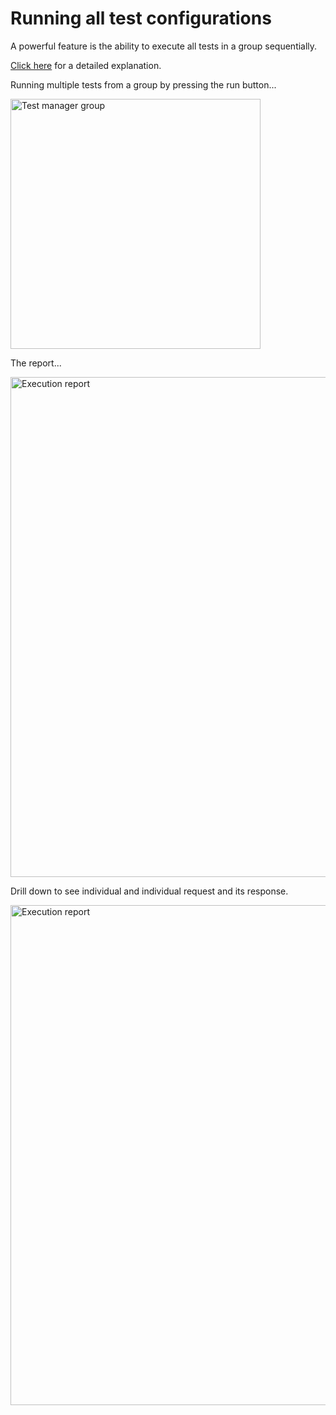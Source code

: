 # Running all test configurations

A powerful feature is the ability to execute all tests in a group sequentially.

[Click here](Executing-multiple-test-configurations.md) for a detailed explanation.

Running multiple tests from a group by pressing the run button...

<img src="tm-all-tests-group.png" alt="Test manager group" width="400"/>

The report...

<img src="tm-all-tests-run-1.png" alt="Execution report" width="800"/>

Drill down to see individual and individual request and its response.

<img src="tm-all-tests-drill-down.png" alt="Execution report" width="800"/>



